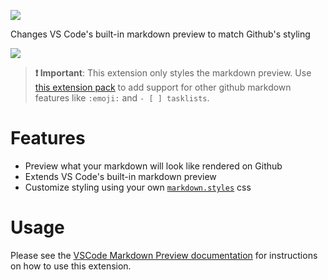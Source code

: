 [![](https://vsmarketplacebadge.apphb.com/version/bierner.markdown-preview-github-styles.svg)](https://marketplace.visualstudio.com/items?itemName=bierner.markdown-preview-github-styles)

Changes VS Code's built-in markdown preview to match Github's styling

![](https://github.com/mjbvz/vscode-github-markdown-preview-style/raw/master/docs/example.png)

> **❗️ Important**: This extension only styles the markdown preview. Use [this extension pack](https://marketplace.visualstudio.com/items?itemName=bierner.github-markdown-preview) to add support for other github markdown features like `:emoji:` and `- [ ] tasklists`.

# Features 
- Preview what your markdown will look like rendered on Github 
- Extends VS Code's built-in markdown preview
- Customize styling using your own [`markdown.styles`](https://code.visualstudio.com/Docs/languages/markdown#_using-your-own-css) css

# Usage

Please see the [VSCode Markdown Preview documentation](https://code.visualstudio.com/Docs/languages/markdown#_markdown-preview)
for instructions on how to use this extension.
